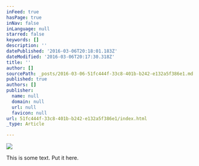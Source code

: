 ```yaml
---
inFeed: true
hasPage: true
inNav: false
inLanguage: null
starred: false
keywords: []
description: ''
datePublished: '2016-03-06T20:18:01.183Z'
dateModified: '2016-03-06T20:17:30.318Z'
title: ''
author: []
sourcePath: _posts/2016-03-06-51fc444f-33c8-401b-b242-e132a5f386e1.md
published: true
authors: []
publisher:
  name: null
  domain: null
  url: null
  favicon: null
url: 51fc444f-33c8-401b-b242-e132a5f386e1/index.html
_type: Article

---
```

![](https://the-grid-user-content.s3-us-west-2.amazonaws.com/3ca1771e-96de-4fa8-a9b6-cab634bf3a86.jpg)

This is some text.  Put it here.